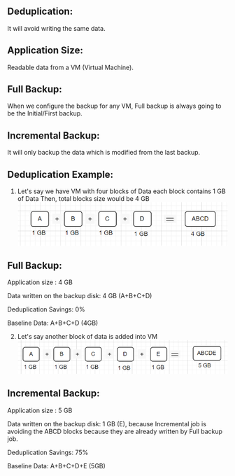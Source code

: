 
Deduplication: 
---------------
It will avoid writing the same data.

Application Size:
------------------
Readable data from a VM (Virtual Machine).

Full Backup:
-------------
When we configure the backup for any VM, Full backup is always going to be the Initial/First backup.

Incremental Backup:
--------------------
It will only backup the data which is modified from the last backup.


Deduplication Example:
---------------
1. Let's say we have VM with four blocks of Data each block contains 1 GB of Data
   Then, total blocks size would be 4 GB
![alt text]({D314FFDD-FB74-4DB4-AE8A-313E7EBBD521}.png)

Full Backup:
----------------
Application size : 4 GB

Data written on the backup disk: 4 GB (A+B+C+D)

Deduplication Savings: 0%

Baseline Data: A+B+C+D (4GB)

2. Let's say another block of data is added into VM
![alt text]({8ABE80A7-21D5-4704-8009-B7B6B54EC5C1}.png)

Incremental Backup:
--------------------
Application size :  5 GB

Data written on the backup disk: 1 GB (E), because Incremental job is avoiding the ABCD blocks because they are already written by Full backup job.

Deduplication Savings: 75%

Baseline Data: A+B+C+D+E (5GB)